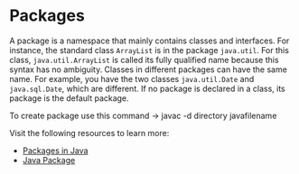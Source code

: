 # Packages

A package is a namespace that mainly contains classes and interfaces. For instance, the standard class `ArrayList` is in the package `java.util`. For this class, `java.util.ArrayList` is called its fully qualified name because this syntax has no ambiguity. Classes in different packages can have the same name. For example, you have the two classes `java.util.Date` and `java.sql.Date`, which are different. If no package is declared in a class, its package is the default package.

To create package use this command -> javac -d directory javafilename

Visit the following resources to learn more:

- [Packages in Java](https://docs.oracle.com/javase/8/docs/api/java/lang/Package.html)
- [Java Package](https://www.javatpoint.com/package)
